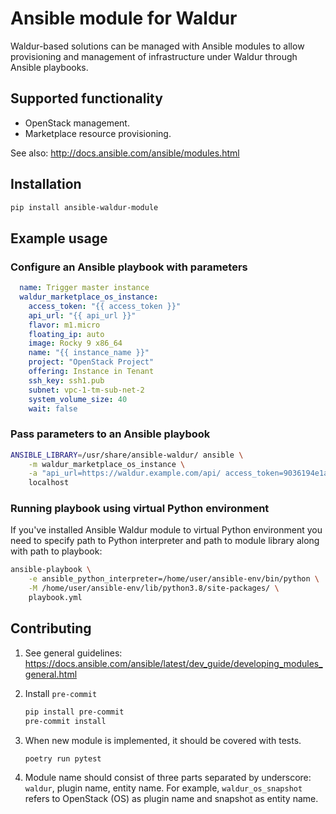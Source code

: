 # Ansible module for Waldur

Waldur-based solutions can be managed with Ansible modules to allow provisioning and
management of infrastructure under Waldur through Ansible playbooks.

## Supported functionality

- OpenStack management.
- Marketplace resource provisioning.

See also: <http://docs.ansible.com/ansible/modules.html>

## Installation

```bash
pip install ansible-waldur-module
```

## Example usage

### Configure an Ansible playbook with parameters

```yaml
  name: Trigger master instance
  waldur_marketplace_os_instance:
    access_token: "{{ access_token }}"
    api_url: "{{ api_url }}"
    flavor: m1.micro
    floating_ip: auto
    image: Rocky 9 x86_64
    name: "{{ instance_name }}"
    project: "OpenStack Project"
    offering: Instance in Tenant
    ssh_key: ssh1.pub
    subnet: vpc-1-tm-sub-net-2
    system_volume_size: 40
    wait: false
```

### Pass parameters to an Ansible playbook

```bash
ANSIBLE_LIBRARY=/usr/share/ansible-waldur/ ansible \
    -m waldur_marketplace_os_instance \
    -a "api_url=https://waldur.example.com/api/ access_token=9036194e1ac54cada3248a8c6b203bf7 name=instance-name project='Project name'" \
    localhost
```

### Running playbook using virtual Python environment

If you've installed Ansible Waldur module to virtual Python environment you need to specify
path to Python interpreter and path to module library along with path to playbook:

```bash
ansible-playbook \
    -e ansible_python_interpreter=/home/user/ansible-env/bin/python \
    -M /home/user/ansible-env/lib/python3.8/site-packages/ \
    playbook.yml
```

## Contributing

1. See general guidelines: <https://docs.ansible.com/ansible/latest/dev_guide/developing_modules_general.html>
2. Install `pre-commit`

   ```bash
   pip install pre-commit
   pre-commit install
   ```

3. When new module is implemented, it should be covered with tests.

   ```bash
   poetry run pytest
   ```

4. Module name should consist of three parts separated by underscore: `waldur`, plugin name,
   entity name. For example, `waldur_os_snapshot` refers to OpenStack (OS) as plugin name and snapshot as entity name.
